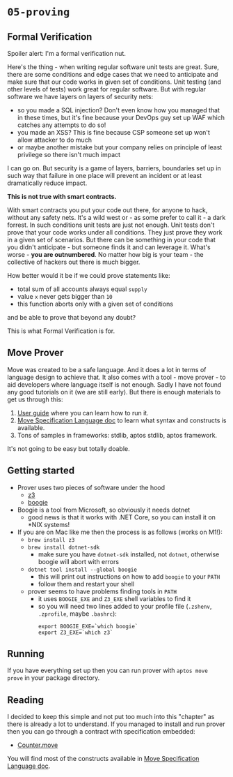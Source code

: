 # `05-proving`

## Formal Verification

Spoiler alert: I'm a formal verification nut.

Here's the thing - when writing regular software unit tests are great. Sure, there are some conditions and edge cases that we need to anticipate and make sure that our code works in given set of conditions. Unit testing (and other levels of tests) work great for regular software. But with regular software we have layers on layers of security nets:

- so you made a SQL injection? Don't even know how you managed that in these times, but it's fine because your DevOps guy set up WAF which catches any attempts to do so!
- you made an XSS? This is fine because CSP someone set up won't allow attacker to do much
- or maybe another mistake but your company relies on principle of least privilege so there isn't much impact

I can go on. But security is a game of layers, barriers, boundaries set up in such way that failure in one place will prevent an incident or at least dramatically reduce impact.

**This is not true with smart contracts.**

With smart contracts you put your code out there, for anyone to hack, without any safety nets. It's a wild west or - as some prefer to call it - a dark forrest. In such conditions unit tests are just not enough. Unit tests don't prove that your code works under all conditions. They just prove they work in a given set of scenarios. But there can be something in your code that you didn't anticipate - but someone finds it and can leverage it. What's worse - **you are outnumbered**. No matter how big is your team - the collective of hackers out there is much bigger.

How better would it be if we could prove statements like:

* total sum of all accounts always equal `supply`
* value `x` never gets bigger than `10`
* this function aborts only with a given set of conditions

and be able to prove that beyond any doubt?

This is what Formal Verification is for.

## Move Prover

Move was created to be a safe language. And it does a lot in terms of language design to achieve that. It also comes with a tool - move prover - to aid developers where language itself is not enough. Sadly I have not found any good tutorials on it (we are still early). But there is enough materials to get us through this:

1. [User guide](https://github.com/move-language/move/blob/main/language/move-prover/doc/user/prover-guide.md) where you can learn how to run it.
2. [Move Specification Language doc](https://github.com/move-language/move/blob/main/language/move-prover/doc/user/spec-lang.md) to learn what syntax and constructs is available.
3. Tons of samples in frameworks: stdlib, aptos stdlib, aptos framework.

It's not going to be easy but totally doable.

## Getting started

* Prover uses two pieces of software under the hood
  * [z3](https://github.com/Z3Prover/z3)
  * [boogie](https://github.com/boogie-org/boogie)
* Boogie is a tool from Microsoft, so obviously it needs dotnet
  * good news is that it works with .NET Core, so you can install it on *NIX systems!
* If you are on Mac like me then the process is as follows (works on M1!):
  * `brew install z3`
  * `brew install dotnet-sdk`
    * make sure you have `dotnet-sdk` installed, not `dotnet`, otherwise boogie will abort with errors
  * `dotnet tool install --global boogie`
    * this will print out instructions on how to add `boogie` to your `PATH`
    * follow them and restart your shell
  * prover seems to have problems finding tools in `PATH`
    * it uses `BOOGIE_EXE` and `Z3_EXE` shell variables to find it
    * so you will need two lines added to your profile file (`.zshenv`, `.zprofile`, maybe `.bashrc`):
      ```
      export BOOGIE_EXE=`which boogie`
      export Z3_EXE=`which z3`
      ```

## Running

If you have everything set up then you can run prover with `aptos move prove` in your package directory.

## Reading

I decided to keep this simple and not put too much into this "chapter" as there is already a lot to understand. If you managed to install and run prover then you can go through a contract with specification embedded:

* [Counter.move](./sources/Counter.move)

You will find most of the constructs available in [Move Specification Language doc](https://github.com/move-language/move/blob/main/language/move-prover/doc/user/spec-lang.md).

